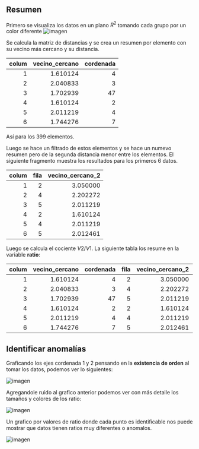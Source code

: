 ## Resumen

Primero se visualiza los datos en un plano $R^2$ tomando cada grupo por un color diferente
![imagen]("vista.png")

Se calcula la matriz de distancias y se crea un resumen por elemento con su vecino más cercano y su distancia.

| colum| vecino_cercano| cordenada|
|-----:|--------------:|---------:|
|     1|       1.610124|         4|
|     2|       2.040833|         3|
|     3|       1.702939|        47|
|     4|       1.610124|         2|
|     5|       2.011219|         4|
|     6|       1.744276|         7|

Así para los 399 elementos.

Luego se hace un filtrado de estos elementos y se hace un numevo resumen pero de la segunda distancia menor entre los elementos. El siguiente fragmento muestra los resultados para los primeros 6 datos.

| colum| fila| vecino_cercano_2|
|-----:|----:|----------------:|
|     1|    2|         3.050000|
|     2|    4|         2.202272|
|     3|    5|         2.011219|
|     4|    2|         1.610124|
|     5|    4|         2.011219|
|     6|    5|         2.012461|

Luego se calcula el cociente $V2/V1$. La siguiente tabla los resume en la variable **ratio**:

| colum| vecino_cercano| cordenada| fila| vecino_cercano_2|    ratio|
|-----:|--------------:|---------:|----:|----------------:|--------:|
|     1|       1.610124|         4|    2|         3.050000| 1.894264|
|     2|       2.040833|         3|    4|         2.202272| 1.079104|
|     3|       1.702939|        47|    5|         2.011219| 1.181028|
|     4|       1.610124|         2|    2|         1.610124| 1.000000|
|     5|       2.011219|         4|    4|         2.011219| 1.000000|
|     6|       1.744276|         7|    5|         2.012461| 1.153751|

## Identificar anomalías

Graficando los ejes cordenada 1 y 2 pensando en la **existencia de orden** al tomar los datos, podemos ver lo siguientes:

![imagen]("por_cordenada.png")

Agregandole ruido al grafico anterior podemos ver con más detalle los tamaños y colores de los ratio:

![imagen]("por_cordenada_ruidizado.png")

Un grafico por valores de ratio donde cada punto es identificable nos puede mostrar que datos tienen ratios muy diferentes o anomalos.

![imagen]("por_ratio.png")

